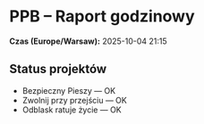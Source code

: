 # PPB – Raport godzinowy
**Czas (Europe/Warsaw):** 2025-10-04 21:15

## Status projektów
- Bezpieczny Pieszy — OK
- Zwolnij przy przejściu — OK
- Odblask ratuje życie — OK

